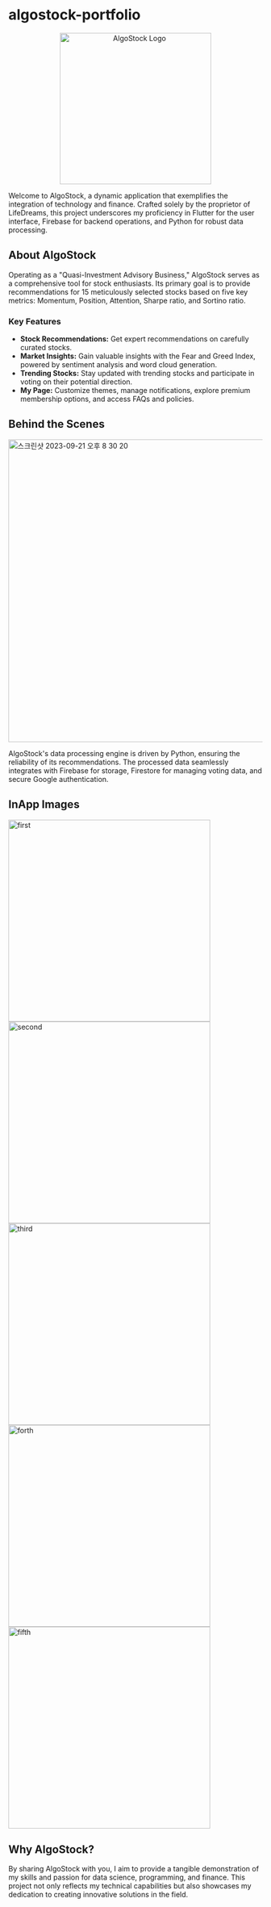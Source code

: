 # algostock-portfolio

<div align="center">
  <img src="https://github.com/yeonghun00/algostock-portfolio/assets/44548828/24147af8-5ca2-4bbf-92b7-35ec35230488" alt="AlgoStock Logo" width="300px" height="300px">
</div>

Welcome to AlgoStock, a dynamic application that exemplifies the integration of technology and finance. Crafted solely by the proprietor of LifeDreams, this project underscores my proficiency in Flutter for the user interface, Firebase for backend operations, and Python for robust data processing.

## About AlgoStock

Operating as a "Quasi-Investment Advisory Business," AlgoStock serves as a comprehensive tool for stock enthusiasts. Its primary goal is to provide recommendations for 15 meticulously selected stocks based on five key metrics: Momentum, Position, Attention, Sharpe ratio, and Sortino ratio.

### Key Features

- **Stock Recommendations:** Get expert recommendations on carefully curated stocks.
- **Market Insights:** Gain valuable insights with the Fear and Greed Index, powered by sentiment analysis and word cloud generation.
- **Trending Stocks:** Stay updated with trending stocks and participate in voting on their potential direction.
- **My Page:** Customize themes, manage notifications, explore premium membership options, and access FAQs and policies.



## Behind the Scenes
<img width="600" alt="스크린샷 2023-09-21 오후 8 30 20" src="https://github.com/yeonghun00/algostock-portfolio/assets/44548828/cde2a758-9c66-4a89-b735-e92ebd6e47d0">

AlgoStock's data processing engine is driven by Python, ensuring the reliability of its recommendations. The processed data seamlessly integrates with Firebase for storage, Firestore for managing voting data, and secure Google authentication.

## InApp Images
<img src="https://github.com/yeonghun00/algostock-portfolio/assets/44548828/8864bef2-5198-43d0-8ee4-b41d4ba043f5" height="400" alt="first">

<img src="https://github.com/yeonghun00/algostock-portfolio/assets/44548828/0a11194a-2274-42ff-a445-30c1ec13747b" height="400" alt="second">

<br> 

<img src="https://github.com/yeonghun00/algostock-portfolio/assets/44548828/dee2e025-09e0-4337-b675-39c1b42a4a16" height="400" alt="third">

<img src="https://github.com/yeonghun00/algostock-portfolio/assets/44548828/00e737a8-28d9-4bcc-a240-411dd4aee365" height="400" alt="forth">

<br>

<img src="https://github.com/yeonghun00/algostock-portfolio/assets/44548828/4ca9a952-3a08-44f8-817f-89f8cf495492" height="400" alt="fifth">


## Why AlgoStock?

By sharing AlgoStock with you, I aim to provide a tangible demonstration of my skills and passion for data science, programming, and finance. This project not only reflects my technical capabilities but also showcases my dedication to creating innovative solutions in the field.


